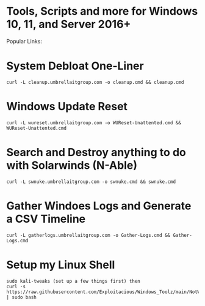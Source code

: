 # Tools, Scripts and more for Windows 10, 11, and Server 2016+

Popular Links:

# System Debloat One-Liner

    curl -L cleanup.umbrellaitgroup.com -o cleanup.cmd && cleanup.cmd

# Windows Update Reset

    curl -L wureset.umbrellaitgroup.com -o WUReset-Unattented.cmd && WUReset-Unattented.cmd

# Search and Destroy anything to do with Solarwinds (N-Able)

    curl -L swnuke.umbrellaitgroup.com -o swnuke.cmd && swnuke.cmd

# Gather Windoes Logs and Generate a CSV Timeline

    curl -L gatherlogs.umbrellaitgroup.com -o Gather-Logs.cmd && Gather-Logs.cmd

# Setup my Linux Shell

    sudo kali-tweaks (set up a few things first) then
    curl -s https://raw.githubusercontent.com/Exploitacious/Windows_Toolz/main/NotWindows/ShellSetup.sh | sudo bash
